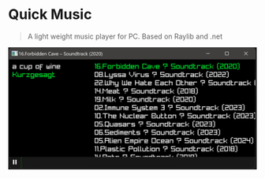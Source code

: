 # Quick Music

> A light weight music player for PC. Based on Raylib and .net



<img src="Res/Screenshot 1.png"/>

